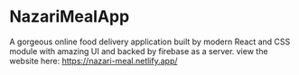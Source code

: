 # NazariMealApp
A  gorgeous online food delivery application built by modern React and CSS module with amazing UI and backed by firebase as a server.
view the website here: https://nazari-meal.netlify.app/
